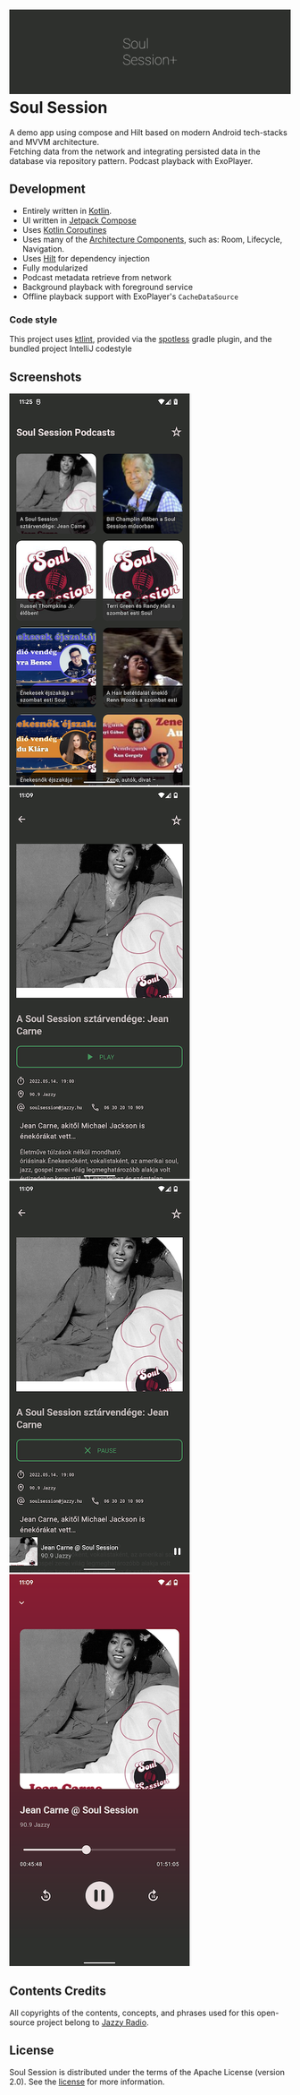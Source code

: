 ![Soul Session](art/soulsession-splash.jpg)
Soul Session
==================
A demo app using compose and Hilt based on modern Android tech-stacks and MVVM architecture. <br/>Fetching data from the network and integrating persisted data in the database via repository pattern.
Podcast playback with ExoPlayer.

## Development

 * Entirely written in [Kotlin](https://kotlinlang.org/).
 * UI written in [Jetpack Compose](https://developer.android.com/jetpack/compose) 
 * Uses [Kotlin Coroutines](https://kotlinlang.org/docs/reference/coroutines/coroutines-guide.html)
 * Uses many of the [Architecture Components](https://developer.android.com/topic/libraries/architecture/), such as: Room, Lifecycle, Navigation.
 * Uses [Hilt](https://dagger.dev/hilt/) for dependency injection
 * Fully modularized
 * Podcast metadata retrieve from network
 * Background playback with foreground service
 * Offline playback support with ExoPlayer's `CacheDataSource`
 
 ### Code style

This project uses [ktlint](https://github.com/pinterest/ktlint), provided via
the [spotless](https://github.com/diffplug/spotless) gradle plugin, and the bundled project IntelliJ codestyle

## Screenshots

![Screenshot Episodes](art/screenshot-episodes.png)
![Screenshot Episode](art/screenshot-episode.png)
![Screenshot Small Player](art/screenshot-smallplayer.png)
![Screenshot Player](art/screenshot-player.png)

## Contents Credits
All copyrights of the contents, concepts, and phrases used for this open-source project belong to [Jazzy Radio](https://www.jazzy.hu/).

## License

Soul Session is distributed under the terms of the Apache License (version 2.0). See the
[license](LICENSE) for more information.